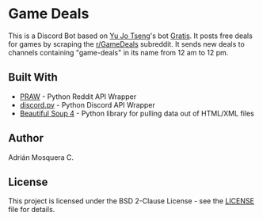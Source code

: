 # Game Deals

This is a Discord Bot based on [Yu Jo Tseng](https://yujotseng.com/)'s bot [Gratis](https://github.com/uro98/gratis). It posts free deals for games by scraping the [r/GameDeals](https://www.reddit.com/r/GameDeals/) subreddit. It sends new deals to channels containing "game-deals" in its name from 12 am to 12 pm.

## Built With

* [PRAW](https://github.com/praw-dev/praw) - Python Reddit API Wrapper
* [discord.py](https://github.com/Rapptz/discord.py) - Python Discord API Wrapper
* [Beautiful Soup 4](https://www.crummy.com/software/BeautifulSoup/bs4/doc/) - Python library for pulling data out of HTML/XML files

## Author
Adrián Mosquera C.

## License

This project is licensed under the BSD 2-Clause License - see the [LICENSE](LICENSE) file for details.
